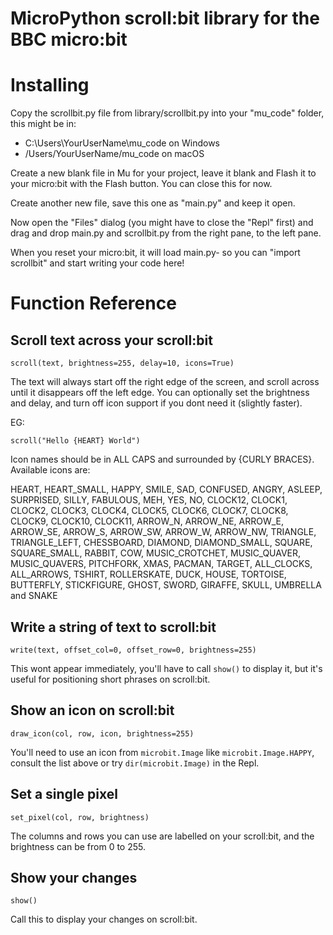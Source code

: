 # MicroPython scroll:bit library for the BBC micro:bit

# Installing

Copy the scrollbit.py file from library/scrollbit.py into your "mu_code" folder, this might be in:

* C:\Users\YourUserName\mu_code on Windows
* /Users/YourUserName/mu_code on macOS

Create a new blank file in Mu for your project, leave it blank and Flash it to your micro:bit with the Flash button. You can close this for now.

Create another new file, save this one as "main.py" and keep it open.

Now open the "Files" dialog (you might have to close the "Repl" first) and drag and drop main.py and scrollbit.py from the right pane, to the left pane.

When you reset your micro:bit, it will load main.py- so you can "import scrollbit" and start writing your code here!

# Function Reference

## Scroll text across your scroll:bit

`scroll(text, brightness=255, delay=10, icons=True)`

The text will always start off the right edge of the screen, and scroll across until it disappears off the left edge. You can optionally set the brightness and delay, and turn off icon support if you dont need it (slightly faster).

EG:

`scroll("Hello {HEART} World")`

Icon names should be in ALL CAPS and surrounded by {CURLY BRACES}. Available icons are:

HEART, HEART_SMALL, HAPPY, SMILE, SAD, CONFUSED, ANGRY, ASLEEP, SURPRISED, SILLY, FABULOUS, MEH, YES, NO, CLOCK12, CLOCK1, CLOCK2, CLOCK3, CLOCK4, CLOCK5, CLOCK6, CLOCK7, CLOCK8, CLOCK9, CLOCK10, CLOCK11, ARROW_N, ARROW_NE, ARROW_E, ARROW_SE, ARROW_S, ARROW_SW, ARROW_W, ARROW_NW, TRIANGLE, TRIANGLE_LEFT, CHESSBOARD, DIAMOND, DIAMOND_SMALL, SQUARE, SQUARE_SMALL, RABBIT, COW, MUSIC_CROTCHET, MUSIC_QUAVER, MUSIC_QUAVERS, PITCHFORK, XMAS, PACMAN, TARGET, ALL_CLOCKS, ALL_ARROWS, TSHIRT, ROLLERSKATE, DUCK, HOUSE, TORTOISE, BUTTERFLY, STICKFIGURE, GHOST, SWORD, GIRAFFE, SKULL, UMBRELLA and SNAKE

## Write a string of text to scroll:bit

`write(text, offset_col=0, offset_row=0, brightness=255)`

This wont appear immediately, you'll have to call `show()` to display it, but it's useful for positioning short phrases on scroll:bit.

## Show an icon on scroll:bit

`draw_icon(col, row, icon, brightness=255)`

You'll need to use an icon from `microbit.Image` like `microbit.Image.HAPPY`, consult the list above or try `dir(microbit.Image)` in the Repl.

## Set a single pixel

`set_pixel(col, row, brightness)`

The columns and rows you can use are labelled on your scroll:bit, and the brightness can be from 0 to 255.

## Show your changes

`show()`

Call this to display your changes on scroll:bit.
